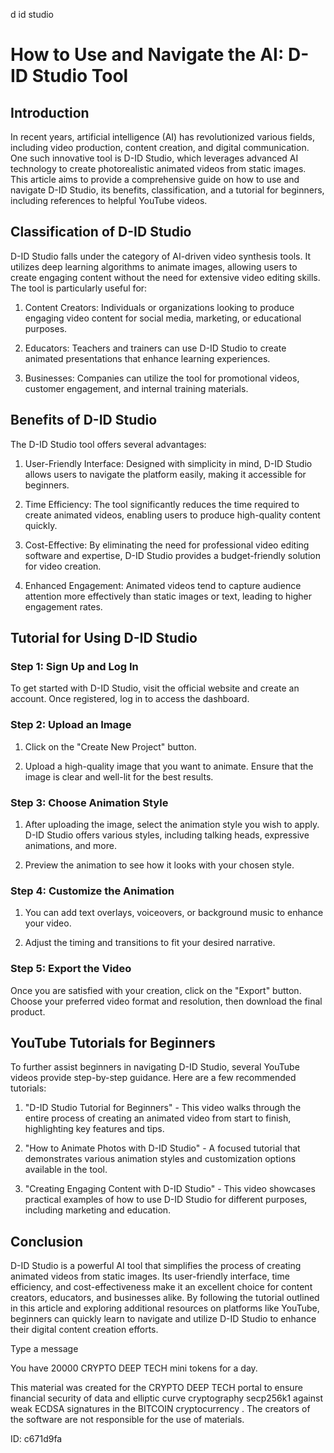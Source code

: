 d id studio
# How to Use and Navigate the AI: D-ID Studio Tool



## Introduction



In recent years, artificial intelligence (AI) has revolutionized various fields, including video production, content creation, and digital communication. One such innovative tool is D-ID Studio, which leverages advanced AI technology to create photorealistic animated videos from static images. This article aims to provide a comprehensive guide on how to use and navigate D-ID Studio, its benefits, classification, and a tutorial for beginners, including references to helpful YouTube videos.



## Classification of D-ID Studio



D-ID Studio falls under the category of AI-driven video synthesis tools. It utilizes deep learning algorithms to animate images, allowing users to create engaging content without the need for extensive video editing skills. The tool is particularly useful for:



1. Content Creators: Individuals or organizations looking to produce engaging video content for social media, marketing, or educational purposes.

2. Educators: Teachers and trainers can use D-ID Studio to create animated presentations that enhance learning experiences.

3. Businesses: Companies can utilize the tool for promotional videos, customer engagement, and internal training materials.



## Benefits of D-ID Studio



The D-ID Studio tool offers several advantages:



1. User-Friendly Interface: Designed with simplicity in mind, D-ID Studio allows users to navigate the platform easily, making it accessible for beginners.

2. Time Efficiency: The tool significantly reduces the time required to create animated videos, enabling users to produce high-quality content quickly.

3. Cost-Effective: By eliminating the need for professional video editing software and expertise, D-ID Studio provides a budget-friendly solution for video creation.

4. Enhanced Engagement: Animated videos tend to capture audience attention more effectively than static images or text, leading to higher engagement rates.



## Tutorial for Using D-ID Studio



### Step 1: Sign Up and Log In



To get started with D-ID Studio, visit the official website and create an account. Once registered, log in to access the dashboard.



### Step 2: Upload an Image



1. Click on the "Create New Project" button.

2. Upload a high-quality image that you want to animate. Ensure that the image is clear and well-lit for the best results.



### Step 3: Choose Animation Style



1. After uploading the image, select the animation style you wish to apply. D-ID Studio offers various styles, including talking heads, expressive animations, and more.

2. Preview the animation to see how it looks with your chosen style.



### Step 4: Customize the Animation



1. You can add text overlays, voiceovers, or background music to enhance your video.

2. Adjust the timing and transitions to fit your desired narrative.



### Step 5: Export the Video



Once you are satisfied with your creation, click on the "Export" button. Choose your preferred video format and resolution, then download the final product.



## YouTube Tutorials for Beginners



To further assist beginners in navigating D-ID Studio, several YouTube videos provide step-by-step guidance. Here are a few recommended tutorials:



1. "D-ID Studio Tutorial for Beginners" - This video walks through the entire process of creating an animated video from start to finish, highlighting key features and tips.

2. "How to Animate Photos with D-ID Studio" - A focused tutorial that demonstrates various animation styles and customization options available in the tool.

3. "Creating Engaging Content with D-ID Studio" - This video showcases practical examples of how to use D-ID Studio for different purposes, including marketing and education.



## Conclusion



D-ID Studio is a powerful AI tool that simplifies the process of creating animated videos from static images. Its user-friendly interface, time efficiency, and cost-effectiveness make it an excellent choice for content creators, educators, and businesses alike. By following the tutorial outlined in this article and exploring additional resources on platforms like YouTube, beginners can quickly learn to navigate and utilize D-ID Studio to enhance their digital content creation efforts.



Type a message

You have 20000 CRYPTO DEEP TECH mini tokens for a day.


This material was created for the  CRYPTO DEEP TECH portal  to ensure financial security of data and elliptic curve cryptography  secp256k1 against weak ECDSA  signatures   in the  BITCOIN cryptocurrency . The creators of the software are not responsible for the use of materials.

 ID: c671d9fa
